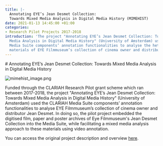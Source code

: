 ```yaml
---
title: |-
  Annotating EYE’s Jean Desmet Collection:
  Towards Mixed Media Analysis in Digital Media History (MIMEHIST)
date: 2021-01-13 14:45:00 +01:00
categories:
- Research Pilot Projects 2017-2018
introduction: 'The project "Annotating EYE’s Jean Desmet Collection: Towards Mixed
  Media Analysis in Digital Media History" (University of Amsterdam) used the CLARIAH
  Media Suite components’ annotation functionalities to analyse the heterogeneous
  materials of EYE Filmmuseum’s collection of cinema owner and distributor Jean Desmet.'
---
```


\# Annotating EYE’s Jean Desmet Collection: Towards Mixed Media Analysis in Digital Media History

![mimehist_image.png](/uploads/mimehist_image.png)

Funded through the CLARIAH Research Pilot grant scheme which ran between 2017-2018, the project "Annotating EYE’s Jean Desmet Collection: Towards Mixed Media Analysis in Digital Media History" (University of Amsterdam) used the CLARIAH Media Suite components’ annotation functionalities to analyse EYE Filmmuseum’s collection of cinema owner and distributor Jean Desmet. In doing so, the pilot project embedded the digitised film, paper and poster archives of Eye Filmmuseum's Jean Desmet Collection into the Media Suite, while facilitating a mixed media analysis approach to these materials using video annotation.

You can access the original project description and overview [here](https://clariah.nl/en/projects/research-pilots/granted-pilot-research-projects/mimehist).